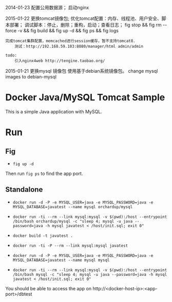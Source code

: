 2014-01-23
    配置公用数据源；
    启动nginx
    
2015-01-22
    更换tomcat镜像包;
    优化tomcat配置：内存、线程池、用户安全、脚本部署；
    调试脚本：停止，删除；重构，启动；查看日志；
        fig stop && fig rm --force -v && fig build && fig up -d && fig ps && fig logs

    完成tomcat集群配置，memcached进行session缓存，暂不支持tomcat8.
        测试：http://192.168.59.103:8080/manager/html admin/admin

    todo:
        引入nginx4web http://tengine.taobao.org/
    

2015-01-21
    更换mysql 镜像包
    使用基于debian系统镜像包。
    change mysql images to debian-mysql

# Docker Java/MySQL Tomcat Sample
This is a simple Java application with MySQL.

# Run

## Fig
* `fig up -d`

Then run `fig ps` to find the app port.

## Standalone

* `docker run -d -P -e MYSQL_USER=java -e MYSQL_PASSWORD=java -e MYSQL_DATABASE=javatest --name mysql orchardup/mysql`
* `docker run -ti --rm --link mysql:mysql -v $(pwd):/host --entrypoint /bin/bash orchardup/mysql -c "sleep 4; mysql -u java --password=java -h mysql javatest < /host/init.sql; exit 0"`
* `docker build -t javatest .`
* `docker run -ti -P --rm --link mysql:mysql javatest`

* `docker run -d -P -e MYSQL_USER=java -e MYSQL_PASSWORD=java -e MYSQL_DATABASE=javatest --name mysql mysql`
* `docker run -ti --rm --link mysql:mysql -v $(pwd):/host --entrypoint /bin/bash mysql -c "sleep 4; mysql -u java --password=java -h mysql javatest < /host/init.sql; exit 0"`


You should be able to access the app on http://\<docker-host-ip\>:\<app-port\>/dbtest
